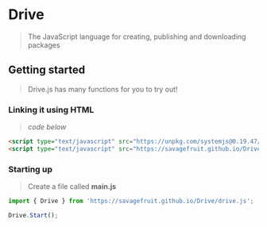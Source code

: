 # Drive
> The JavaScript language for creating, publishing and downloading packages

## Getting started
> Drive.js has many functions for you to try out!

### Linking it using HTML
> _code below_
```html
<script type="text/javascript" src="https://unpkg.com/systemjs@0.19.47/dist/system.js"></script>
<script type="text/javascript" src="https://savagefruit.github.io/Drive/config.js"></script>
```

### Starting up
> Create a file called **main.js**
```js
import { Drive } from 'https://savagefruit.github.io/Drive/drive.js';

Drive.Start();
```
